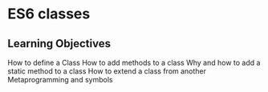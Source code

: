 # ES6 classes

## Learning Objectives

How to define a Class
How to add methods to a class
Why and how to add a static method to a class
How to extend a class from another
Metaprogramming and symbols
